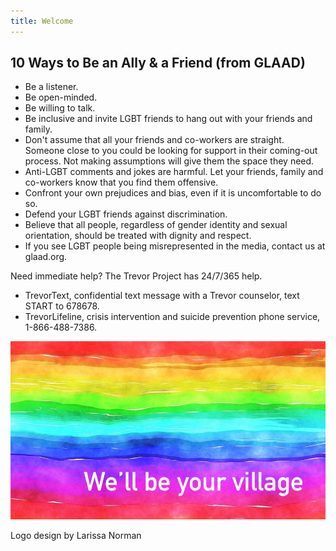 ```yaml
---
title: Welcome
---
```

 
## 10 Ways to Be an Ally & a Friend (from GLAAD)  

- Be a listener.
- Be open-minded.
- Be willing to talk.
- Be inclusive and invite LGBT friends to hang out with your friends and family.
- Don't assume that all your friends and co-workers are straight. Someone close to you could be looking for support in their coming-out process. Not making assumptions will give them the space they need.
- Anti-LGBT comments and jokes are harmful. Let your friends, family and co-workers know that you find them offensive.
- Confront your own prejudices and bias, even if it is uncomfortable to do so.
- Defend your LGBT friends against discrimination.
- Believe that all people, regardless of gender identity and sexual orientation, should be treated with dignity and respect.
- If you see LGBT people being misrepresented in the media, contact us at glaad.org.


Need immediate help? The Trevor Project has 24/7/365 help. 
- TrevorText, confidential text message with a Trevor counselor, text START to 678678. 
- TrevorLifeline, crisis intervention and suicide prevention phone service, 1-866-488-7386.


![we'll be your village](files/rainbow-banner.jpeg)

Logo design by Larissa Norman
